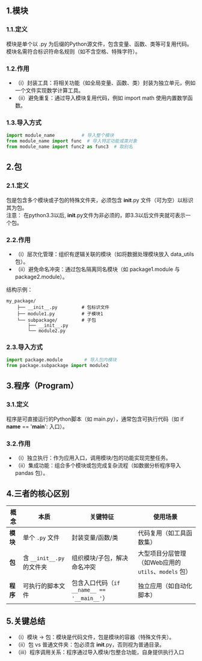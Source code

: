 ## 1.模块
### 1.1.定义
模块是单个以 .py 为后缀的Python源文件，包含变量、函数、类等可复用代码。模块名需符合标识符命名规则（如不含空格、特殊字符）。
### 1.2.作用
- （i）封装工具：将相关功能（如全局变量、函数、类）封装为独立单元，例如一个文件实现数学计算工具。
- （ii）避免重复：通过导入模块复用代码，例如 import math 使用内置数学函数。
### 1.3.导入方式
```python
import module_name          # 导入整个模块
from module_name import func  # 导入特定功能或类对象
from module_name import func2 as func3  # 取别名
```
## 2.包
### 2.1.定义
包是包含多个模块或子包的特殊文件夹，必须包含 __init__.py 文件（可为空）以标识其为包。<br/>
注意： 在python3.3以后, __init__.py文件为非必须的，即3.3以后文件夹就可表示一个包。

### 2.2.作用
- （i）层次化管理：组织有逻辑关联的模块（如将数据处理模块放入 data_utils 包）。
- （ii）避免命名冲突：通过包名隔离同名模块（如 package1.module 与 package2.module）。

结构示例：
```properties
my_package/  
    ├── __init__.py         # 包标识文件  
    ├── module1.py          # 子模块1  
    └── subpackage/         # 子包  
        ├── __init__.py  
        └── module2.py
```
### 2.3.导入方式
```python
import package.module        # 导入包内模块  
from package.subpackage import module2
```

## 3.程序（Program）
### 3.1.定义
程序是可直接运行的Python脚本（如 main.py），通常包含可执行代码（如 if __name__ == '__main__': 入口）。
### 3.2.作用
- （i）独立执行：作为应用入口，调用模块/包的功能实现完整任务。
- （ii）集成功能：组合多个模块或包完成复杂流程（如数据分析程序导入 pandas 包）。

## 4.三者的核心区别
| **概念** | **本质**                  | **关键特征**                                | **使用场景**                                         |
| ------ | ------------------------- | ------------------------------------------- | ---------------------------------------------------- |
| **模块** | 单个 `.py` 文件           | 封装变量/函数/类                            | 代码复用（如工具函数集）                             |
| **包** | 含 `__init__.py` 的文件夹 | 组织模块/子包，解决命名冲突                 | 大型项目分层管理（如Web应用的 `utils`、`models` 包） |
| **程序** | 可执行的脚本文件          | 包含入口代码（`if __name__ == '__main__'`） | 独立应用（如自动化脚本）                             |

## 5.关键总结
- （i）模块 → 包：模块是代码文件，包是模块的容器（特殊文件夹）。
- （ii）包 vs 普通文件夹：包必须含 __init__.py，否则视为普通目录。
- （iii）程序调用关系：程序通过导入模块/包整合功能，自身提供执行入口